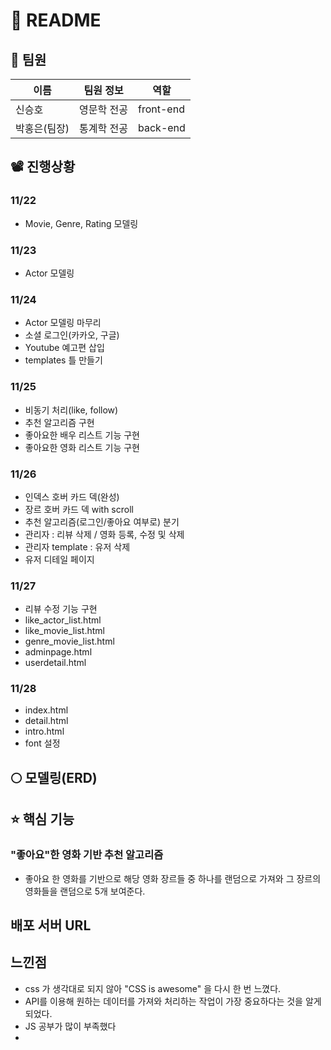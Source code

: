 # :notebook_with_decorative_cover: README

## :busts_in_silhouette: 팀원

| 이름         | 팀원 정보   | 역할      |
| ------------ | ----------- | --------- |
| 신승호       | 영문학 전공 | front-end |
| 박홍은(팀장) | 통계학 전공 | back-end  |



## :film_projector: 진행상황

### 11/22

- Movie, Genre, Rating 모델링

### 11/23

- Actor 모델링

### 11/24

- Actor 모델링 마무리
- 소셜 로그인(카카오, 구글)
- Youtube 예고편 삽입
- templates 틀 만들기

### 11/25

- 비동기 처리(like, follow)
- 추천 알고리즘 구현
- 좋아요한 배우 리스트 기능 구현
- 좋아요한 영화 리스트 기능 구현

### 11/26

- 인덱스 호버 카드 덱(완성)
- 장르 호버 카드 덱 with scroll
- 추천 알고리즘(로그인/좋아요 여부로) 분기
- 관리자 : 리뷰 삭제 / 영화 등록, 수정 및 삭제
- 관리자 template : 유저 삭제
- 유저 디테일 페이지

### 11/27

- 리뷰 수정 기능 구현
- like_actor_list.html
- like_movie_list.html
- genre_movie_list.html
- adminpage.html
- userdetail.html

### 11/28

- index.html
- detail.html
- intro.html
- font 설정

## :full_moon: 모델링(ERD)



## :star: 핵심 기능

### "좋아요"한 영화 기반 추천 알고리즘

- 좋아요 한 영화를 기반으로 해당 영화 장르들 중 하나를 랜덤으로 가져와 그 장르의 영화들을 랜덤으로 5개 보여준다.

## 배포 서버 URL



## 느낀점

- css 가 생각대로 되지 않아 "CSS is awesome" 을 다시 한 번 느꼈다.
- API를 이용해 원하는 데이터를 가져와 처리하는 작업이 가장 중요하다는 것을 알게 되었다.
- JS 공부가 많이 부족했다
- 
